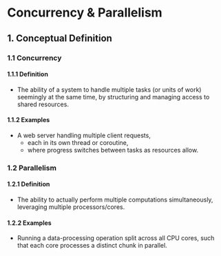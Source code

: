 # Concurrency & Parallelism


## 1. Conceptual Definition

### 1.1 Concurrency
#### 1.1.1 Definition
- The ability of a system to handle multiple tasks (or units of work) seemingly at the same time, by structuring and managing access to shared resources.

#### 1.1.2 Examples
- A web server handling multiple client requests,
    - each in its own thread or coroutine,
    - where progress switches between tasks as resources allow.

### 1.2 Parallelism
#### 1.2.1 Definition
- The ability to actually perform multiple computations simultaneously, leveraging multiple processors/cores.

#### 1.2.2 Examples
- Running a data-processing operation split across all CPU cores, such that each core processes a distinct chunk in parallel.


